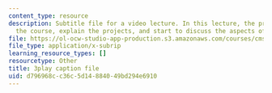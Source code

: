 ```yaml
---
content_type: resource
description: Subtitle file for a video lecture. In this lecture, the professors introduce
  the course, explain the projects, and start to discuss the aspects of various games.
file: https://ol-ocw-studio-app-production.s3.amazonaws.com/courses/cms-611j-creating-video-games-fall-2014/d796968cc36c5d14884049bd294e6910_pfDfriSjFbY.vtt
file_type: application/x-subrip
learning_resource_types: []
resourcetype: Other
title: 3play caption file
uid: d796968c-c36c-5d14-8840-49bd294e6910
---
```

